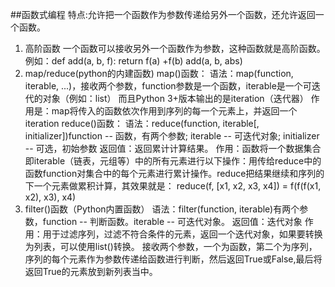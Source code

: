 ##函数式编程
 特点:允许把一个函数作为参数传递给另外一个函数，还允许返回一个函数。
1. 高阶函数
   一个函数可以接收另外一个函数作为参数，这种函数就是高阶函数。
   例如：def add(a, b, f):
            return f(a) +f(b)
        add(a, b, abs)
2. map/reduce(python的内建函数)
   map()函数：
   语法：map(function, iterable, ...)，接收两个参数，function参数是一个函数，iterable是一个可迭代的对象（例如：list）
   而且Python 3+版本输出的是iteration（迭代器）
   作用是：map将传入的函数依次作用到序列的每一个元素上，并返回一个iteration
   reduce()函数：
   语法：reduce(function, iterable[, initializer])function -- 函数，有两个参数; iterable -- 可迭代对象; initializer -- 可选，初始参数
   返回值：返回累计计算结果。
   作用：函数将一个数据集合即iterable（链表，元组等）中的所有元素进行以下操作：用传给reduce中的函数function对集合中的每个元素进行累计操作。reduce把结果继续和序列的下一个元素做累积计算，其效果就是：
   reduce(f, [x1, x2, x3, x4]) = f(f(f(x1, x2), x3), x4)
3. filter()函数（Python内置函数）
   语法：filter(function, iterable)有两个参数，function -- 判断函数。iterable -- 可迭代对象。
   返回值：迭代对象
   作用：用于过滤序列，过滤不符合条件的元素，返回一个迭代对象，如果要转换为列表，可以使用list()转换。
   接收两个参数，一个为函数，第二个为序列，序列的每个元素作为参数传递给函数进行判断，然后返回True或False,最后将返回True的元素放到新列表当中。



   